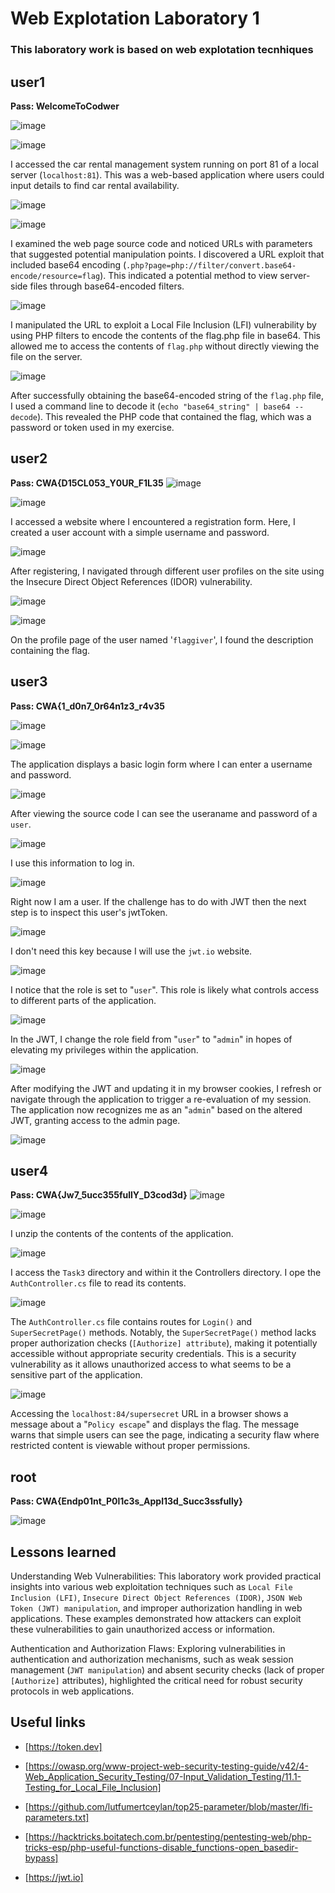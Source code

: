 # Web Explotation Laboratory 1
### This laboratory work is based on web explotation tecnhiques


## user1
**Pass:	WelcomeToCodwer**

![image](https://github.com/cbr1N/codwer/assets/95069685/40ca05f2-1b2c-4582-96bb-6cb2d235951b)

![image](https://github.com/cbr1N/codwer/assets/95069685/7669b6a1-4704-4d8d-882c-f2659867928f)

I accessed the car rental management system running on port 81 of a local server (`localhost:81`). This was a web-based application where users could input details to find car rental availability.

![image](https://github.com/cbr1N/codwer/assets/95069685/fd141896-f73f-4538-a743-e7f1829010a8)

![image](https://github.com/cbr1N/codwer/assets/95069685/6787ba98-b70a-421d-afc2-496c191d31b0)

I examined the web page source code and noticed URLs with parameters that suggested potential manipulation points. I discovered a URL exploit that included base64 encoding (`.php?page=php://filter/convert.base64-encode/resource=flag`). This indicated a potential method to view server-side files through base64-encoded filters.

![image](https://github.com/cbr1N/codwer/assets/95069685/31865c83-53d5-4658-9c59-ed270b97eefa)

I manipulated the URL to exploit a Local File Inclusion (LFI) vulnerability by using PHP filters to encode the contents of the flag.php file in base64. This allowed me to access the contents of `flag.php` without directly viewing the file on the server.

![image](https://github.com/cbr1N/codwer/assets/95069685/cd55ff41-1e26-4d54-ad19-a13c5b57872f)

After successfully obtaining the base64-encoded string of the `flag.php` file, I used a command line to decode it (`echo "base64_string" | base64 --decode`). This revealed the PHP code that contained the flag, which was a password or token used in my exercise.

## user2
**Pass: CWA{D15CL053_Y0UR_F1L35**
![image](https://github.com/cbr1N/codwer/assets/95069685/48a253b3-5790-46df-863d-db350588d541)

![image](https://github.com/cbr1N/codwer/assets/95069685/268c8bb3-b10b-4b02-a9cb-270f3f8ce5b5)

I accessed a website where I encountered a registration form. Here, I created a user account with a simple username and password.

![image](https://github.com/cbr1N/codwer/assets/95069685/1c72c819-43a1-4151-8845-cfceba2dfc4d)

After registering, I navigated through different user profiles on the site using the Insecure Direct Object References (IDOR) vulnerability.

![image](https://github.com/cbr1N/codwer/assets/95069685/493a34ef-738f-42cf-86b9-d58b01e51b1f)

![image](https://github.com/cbr1N/codwer/assets/95069685/2a121f1a-585e-4275-9296-e0d4a00adc17)

On the profile page of the user named '`flaggiver`', I found the description containing the flag.



## user3
**Pass: CWA{1_d0n7_0r64n1z3_r4v35**

![image](https://github.com/cbr1N/codwer/assets/95069685/14cd3aaf-9da2-4976-97cc-1a1d8c3cd8a1)

![image](https://github.com/cbr1N/codwer/assets/95069685/7e16b0fb-b178-48d8-b4eb-9ce675bcb415)

The application displays a basic login form where I can enter a username and password.

![image](https://github.com/cbr1N/codwer/assets/95069685/8412d2a0-6b14-4691-bdfe-4a69a1ac7b1c)

After viewing the source code I can see the useraname and password of a `user`.

![image](https://github.com/cbr1N/codwer/assets/95069685/4259cb8f-dbf6-4135-bfd9-2e26dc2540b0)

I use this information to log in.

![image](https://github.com/cbr1N/codwer/assets/95069685/7f44a5d6-9411-432a-8930-728e1369e08e)

Right now I am a user. If the challenge has to do with JWT then the next step is to inspect this user's jwtToken.

![image](https://github.com/cbr1N/codwer/assets/95069685/02345a5a-109b-4e4d-aa22-077ecc8c4a2a)

I don't need this key because I will use the `jwt.io` website.

![image](https://github.com/cbr1N/codwer/assets/95069685/01d12204-c9de-4c76-af3e-d37c3143fb87)

I notice that the role is set to "`user`". This role is likely what controls access to different parts of the application.

![image](https://github.com/cbr1N/codwer/assets/95069685/27cdfe68-7f77-489e-847d-8ca9afbbbb90)

In the JWT, I change the role field from "`user`" to "`admin`" in hopes of elevating my privileges within the application. 

![image](https://github.com/cbr1N/codwer/assets/95069685/6cf95677-5940-4095-ab9b-06b2e2bb046d)

After modifying the JWT and updating it in my browser cookies, I refresh or navigate through the application to trigger a re-evaluation of my session.
The application now recognizes me as an "`admin`" based on the altered JWT, granting access to the admin page.

![image](https://github.com/cbr1N/codwer/assets/95069685/756c3e6c-5189-4721-a909-f5f3bad1536a)



## user4
**Pass: CWA{Jw7_5ucc355fullY_D3cod3d}**
![image](https://github.com/cbr1N/codwer/assets/95069685/2aac6272-672f-4974-b854-5b7b5c3ec6e6)

![image](https://github.com/cbr1N/codwer/assets/95069685/2015f711-010f-4b2e-89cc-b35347ed4e4c)

I unzip the contents of the contents of the application.

![image](https://github.com/cbr1N/codwer/assets/95069685/2b7b0f94-ef46-4a6e-8bce-1fdd3d14521c)

I access the `Task3` directory and within it the Controllers directory. I ope the `AuthController.cs` file to read its contents.

![image](https://github.com/cbr1N/codwer/assets/95069685/3eadf9a9-cbce-46c0-9e13-3c50fe07015f)

The `AuthController.cs` file contains routes for `Login()` and `SuperSecretPage()` methods.
Notably, the `SuperSecretPage()` method lacks proper authorization checks (`[Authorize] attribute`), making it potentially accessible without appropriate security credentials. This is a security vulnerability as it allows unauthorized access to what seems to be a sensitive part of the application.

![image](https://github.com/cbr1N/codwer/assets/95069685/d485f322-da07-41a0-8cfe-985cce76548a)

Accessing the `localhost:84/supersecret` URL in a browser shows a message about a "`Policy escape`" and displays the flag. The message warns that simple users can see the page, indicating a security flaw where restricted content is viewable without proper permissions.

## root
**Pass: CWA{Endp01nt_P0l1c3s_Appl13d_Succ3ssfully}**

![image](https://github.com/cbr1N/codwer/assets/95069685/54f1f9fa-ac36-49bc-ba50-fd22f8a2af98)


## Lessons learned
Understanding Web Vulnerabilities: This laboratory work provided practical insights into various web exploitation techniques such as `Local File Inclusion (LFI)`, `Insecure Direct Object References (IDOR)`, `JSON Web Token (JWT) manipulation`, and improper authorization handling in web applications. These examples demonstrated how attackers can exploit these vulnerabilities to gain unauthorized access or information.

Authentication and Authorization Flaws: Exploring vulnerabilities in authentication and authorization mechanisms, such as weak session management (`JWT manipulation`) and absent security checks (lack of proper `[Authorize]` attributes), highlighted the critical need for robust security protocols in web applications.

## Useful links

- [https://token.dev]
  
- [https://owasp.org/www-project-web-security-testing-guide/v42/4-Web_Application_Security_Testing/07-Input_Validation_Testing/11.1-Testing_for_Local_File_Inclusion]

- [https://github.com/lutfumertceylan/top25-parameter/blob/master/lfi-parameters.txt]
  
- [https://hacktricks.boitatech.com.br/pentesting/pentesting-web/php-tricks-esp/php-useful-functions-disable_functions-open_basedir-bypass]
  
- [https://jwt.io]

